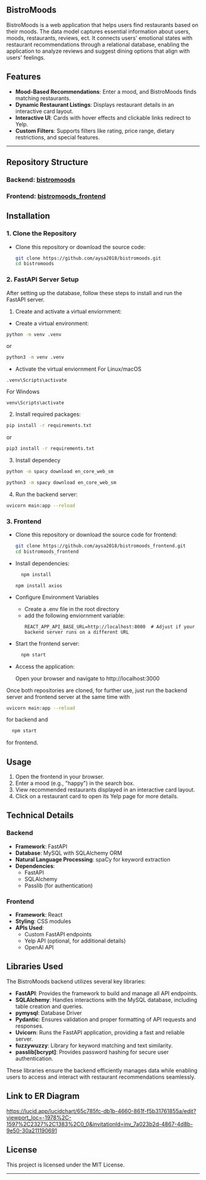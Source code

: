 ## BistroMoods

BistroMoods is a web application that helps users find restaurants based on their moods. The data model captures essential information about users, moods, restaurants, reviews, ect. It connects users' emotional states with restaurant recommendations through a relational database, enabling the application to analyze reviews and suggest dining options that align with users' feelings.

## Features
- **Mood-Based Recommendations**: Enter a mood, and BistroMoods finds matching restaurants.
- **Dynamic Restaurant Listings**: Displays restaurant details in an interactive card layout.
- **Interactive UI**: Cards with hover effects and clickable links redirect to Yelp.
- **Custom Filters**: Supports filters like rating, price range, dietary restrictions, and special features.

---

## Repository Structure

### Backend: **[bistromoods](https://github.com/yourusername/bistromoods)**


### Frontend: **[bistromoods_frontend](https://github.com/yourusername/bistromoods_frontend)**



## Installation

### 1. Clone the Repository

- Clone this repository or download the source code:
  ```bash
  git clone https://github.com/aysa2018/bistromoods.git
  cd bistromoods
  ```

### 2. FastAPI Server Setup

After setting up the database, follow these steps to install and run the FastAPI server.

  1. Create and activate a virtual enviornment:
     
  - Create a virtual environment:
   
  ```bash
  python -m venv .venv
  ```
  or 

  ```bash
  python3 -m venv .venv
  ```

  - Activate the virtual enviornment
  For Linux/macOS
  ```
  .venv\Scripts\activate
  ```

  For Windows
  ```
  venv\Scripts\activate
  ```
  2. Install required packages:
     
  ```bash
  pip install -r requirements.txt
  ```
  or 

  ```bash
  pip3 install -r requirements.txt
  ```
  3. Install dependecy
  
  ```bash
  python -m spacy download en_core_web_sm
  ```
  ```bash
  python3 -m spacy download en_core_web_sm
  ```
  

  4. Run the backend server:
  ```bash
  uvicorn main:app --reload
  ```
### 3. Frontend
- Clone this repository or download the source code for frontend:
  ```bash
  git clone https://github.com/aysa2018/bistromoods_frontend.git
  cd bistromoods_frontend
  ```

- Install dependencies:
  ```bash
    npm install
  ```
    ```
   npm install axios
   ```

- Configure Environment Variables
    -  Create a .env file in the root directory
    - add the following enviornment variable:
      ```
      REACT_APP_API_BASE_URL=http://localhost:8000  # Adjust if your backend server runs on a different URL
      ```
      
- Start the frontend server:
  ```bash
    npm start
  ```
- Access the application: 
  
  Open your browser and navigate to http://localhost:3000

Once both repositories are cloned, for further use, just run the backend server and frontend server at the same time with
  ```bash
  uvicorn main:app --reload
  ```
  for backend 
  and 

  ```bash
    npm start
  ```
  for frontend.

## Usage
1. Open the frontend in your browser.
2. Enter a mood (e.g., "happy") in the search box.
3. View recommended restaurants displayed in an interactive card layout.
4. Click on a restaurant card to open its Yelp page for more details.

## Technical Details

### Backend
- **Framework**: FastAPI
- **Database**: MySQL with SQLAlchemy ORM
- **Natural Language Processing**: spaCy for keyword extraction
- **Dependencies**:
  - FastAPI
  - SQLAlchemy
  - Passlib (for authentication)

### Frontend
- **Framework**: React
- **Styling**: CSS modules
- **APIs Used**:
  - Custom FastAPI endpoints
  - Yelp API (optional, for additional details)
  - OpenAI API

## Libraries Used

The BistroMoods backend utilizes several key libraries:

- **FastAPI**: Provides the framework to build and manage all API endpoints.
- **SQLAlchemy**: Handles interactions with the MySQL database, including table creation and queries.
- **pymysql**: Database Driver
- **Pydantic**: Ensures validation and proper formatting of API requests and responses.
- **Uvicorn**: Runs the FastAPI application, providing a fast and reliable server.
- **fuzzywuzzy**: Library for keyword matching and text similarity.
- **passlib[bcrypt]**: Provides password hashing for secure user authentication.

These libraries ensure the backend efficiently manages data while enabling users to access and interact with restaurant recommendations seamlessly.




## Link to ER Diagram 
https://lucid.app/lucidchart/65c785fc-db1b-4660-861f-f5b31761855a/edit?viewport_loc=-1978%2C-1597%2C2327%2C1383%2C0_0&invitationId=inv_7a023b2d-4867-4d8b-9e50-30a211190691


## License
This project is licensed under the MIT License. 

---
